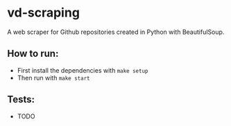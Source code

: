 # vd-scraping

A web scraper for Github repositories created in Python with BeautifulSoup.

## How to run:

- First install the dependencies with `make setup`
- Then run with `make start`

## Tests:

- TODO
